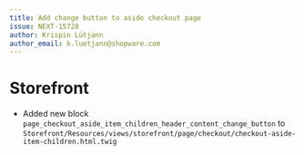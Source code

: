 ```yaml
---
title: Add change button to aside checkout page
issue: NEXT-15728
author: Krispin Lütjann
author_email: k.luetjann@shopware.com
---
```

# Storefront
* Added new block `page_checkout_aside_item_children_header_content_change_button` to `Storefront/Resources/views/storefront/page/checkout/checkout-aside-item-children.html.twig`
